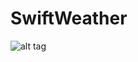 # SwiftWeather

![alt tag](https://cloud.githubusercontent.com/assets/2235307/12532452/9d035646-c1e2-11e5-9f17-764a23243162.png)
